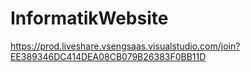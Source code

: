 # InformatikWebsite

https://prod.liveshare.vsengsaas.visualstudio.com/join?EE389346DC414DEA08CB079B26383F0BB11D
